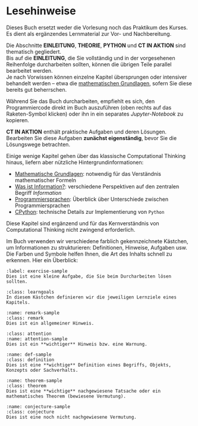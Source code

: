 # Lesehinweise

Dieses Buch ersetzt weder die Vorlesung noch das Praktikum des Kurses.  
Es dient als ergänzendes Lernmaterial zur Vor- und Nachbereitung.

Die Abschnitte **EINLEITUNG**, **THEORIE**, **PYTHON** und **CT IN AKTION** sind thematisch gegliedert.  
Bis auf die **EINLEITUNG**, die Sie vollständig und in der vorgesehenen Reihenfolge durcharbeiten sollten, können die übrigen Teile parallel bearbeitet werden.  
Je nach Vorwissen können einzelne Kapitel übersprungen oder intensiver behandelt werden – etwa die [mathematischen Grundlagen](sec-math), sofern Sie diese bereits gut beherrschen.

Während Sie das Buch durcharbeiten, empfiehlt es sich, den Programmiercode direkt im Buch auszuführen (oben rechts auf das Raketen-Symbol klicken) oder ihn in ein separates *Jupyter-Notebook* zu kopieren.  

**CT IN AKTION** enthält praktische Aufgaben und deren Lösungen.  
Bearbeiten Sie diese Aufgaben **zunächst eigenständig**, bevor Sie die Lösungswege betrachten.

Einige wenige Kapitel gehen über das klassische Computational Thinking hinaus, liefern aber nützliche Hintergrundinformationen:
- [Mathematische Grundlagen](sec-math): notwendig für das Verständnis mathematischer Formeln
- [Was ist Information?](sec-information): verschiedene Perspektiven auf den zentralen Begriff *Information*
- [Programmiersprachen](sec-programming-languages): Überblick über Unterschiede zwischen Programmiersprachen
- [CPython](sec-cpython): technische Details zur Implementierung von ``Python``

Diese Kapitel sind ergänzend und für das Kernverständnis von Computational Thinking nicht zwingend erforderlich.

Im Buch verwenden wir verschiedene farblich gekennzeichnete Kästchen, um Informationen zu strukturieren: Definitionen, Hinweise, Aufgaben usw.  
Die Farben und Symbole helfen Ihnen, die Art des Inhalts schnell zu erkennen. Hier ein Überblick:

```{exercise} Kleine Aufgabe
:label: exercise-sample
Dies ist eine kleine Aufgabe, die Sie beim Durcharbeiten lösen sollten.
```

```{admonition} Lernziele
:class: learngoals
In diesem Kästchen definieren wir die jeweiligen Lernziele eines Kapitels.
```

```{admonition} Hinweis
:name: remark-sample
:class: remark
Dies ist ein allgemeiner Hinweis.
```

```{admonition} Warnung
:class: attention
:name: attention-sample
Dies ist ein **wichtiger** Hinweis bzw. eine Warnung.
```

```{admonition} Definition
:name: def-sample
:class: definition
Dies ist eine **wichtige** Definition eines Begriffs, Objekts, Konzepts oder Sachverhalts.
```

```{admonition} Theorem
:name: theorem-sample
:class: theorem
Dies ist eine **wichtige** nachgewiesene Tatsache oder ein mathematisches Theorem (bewiesene Vermutung).
```

```{admonition} Vermutung
:name: conjecture-sample
:class: conjecture
Dies ist eine noch nicht nachgewiesene Vermutung.
```